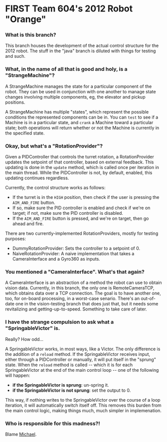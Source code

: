 FIRST Team 604's 2012 Robot "Orange"
====================================

### What is this branch?

This branch houses the development of the actual control structure for the 2012 robot. The stuff in the "java" branch is diluted with things for testing and such.

### What, in the name of all that is good and holy, is a "StrangeMachine"?

A StrangeMachine manages the state for a particular component of the robot. They can be used in conjunction with one another to manage state changes involving multiple components, eg, the elevator and pickup positions.

A StrangeMachine has multiple "states", which represent the possible conditions the represented components can be in. You can `test` to see if a Machine is in a particular state, and `crank` a Machine toward a particular state; both operations will return whether or not the Machine is currently in the specified state.

### Okay, but what's a "RotationProvider"?

Given a PIDController that controls the turret rotation, a RotationProvider updates the setpoint of that controller, based on external feedback. This updating is done in the `update` method, which is called once per iteration in the main thread. While the PIDController is not, by default, enabled, this updating continues regardless.

Currently, the control structure works as follows:

 - If the turret is in the `HIGH` position, then check if the user is pressing the `AIM_AND_FIRE` button.
 - If so, make sure the PID controller is enabled and check if we're on target; if not, make sure the PID controller is disabled.
 - If the `AIM_AND_FIRE` button is pressed, and we're on target, then go ahead and fire.

There are two currently-implemented RotationProviders, mostly for testing purposes:

 - DummyRotationProvider: Sets the controller to a setpoint of 0.
 - NaiveRotationProvider: A naive implementation that takes a CameraInterface and a Gyro360 as inputs.

### You mentioned a "CameraInterface". What's that again?

A CameraInterface is an abstraction of a method the robot can use to obtain vision data. Currently, in this branch, the only one is RemoteCameraTCP, which obtains data over a TCP connection. The goal is to have another one, too, for on-board processing, in a worst-case senario. There's an out-of-date one in the vision-testing branch that does just that, but it needs some revitalizing and getting-up-to-speed. Something to take care of later.

### I have the strange compulsion to ask what a "SpringableVictor" is.

Really? How odd...

A SpringableVictor works, in most ways, like a Victor. The only difference is the addition of a `reload` method. If the SpringableVictor receives input, either through a PIDController or manually, it will put itself in the "sprung" state. When the `reload` method is called -- which it is for each SpringableVictor at the end of the main control loop -- one of the following will happen:

 - **if the SpringableVictor is sprung**: un-spring it.
 - **if the SpringableVictor is not sprung**: set the output to 0.

 This way, if nothing writes to the SpringableVictor over the course of a loop iteration, it will automatically switch itself off. This removes this burden from the main control logic, making things much, much simpler in implemenation.

### Who is responsible for this madness?!

Blame [Michael](mailto:mdsmtp@gmail.com).
